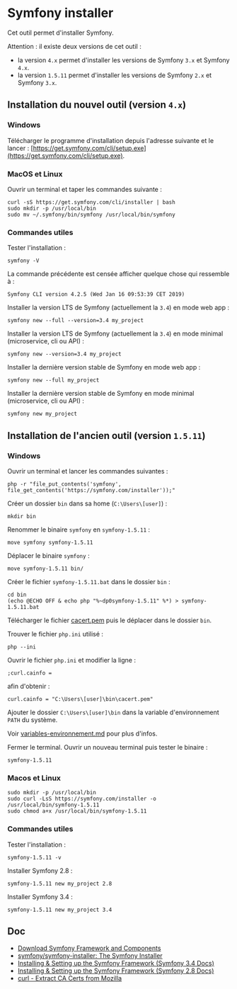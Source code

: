 # Symfony installer

Cet outil permet d'installer Symfony.

Attention : il existe deux versions de cet outil :

- la version `4.x` permet d'installer les versions de Symfony `3.x` et Symfony `4.x`.
- la version `1.5.11` permet d'installer les versions de Symfony `2.x` et Symfony `3.x`.

## Installation du nouvel outil (version `4.x`)

### Windows

Télécharger le programme d'installation depuis l'adresse suivante et le lancer : [https://get.symfony.com/cli/setup.exe](https://get.symfony.com/cli/setup.exe).

### MacOS et Linux

Ouvrir un terminal et taper les commandes suivante :

    curl -sS https://get.symfony.com/cli/installer | bash
    sudo mkdir -p /usr/local/bin
    sudo mv ~/.symfony/bin/symfony /usr/local/bin/symfony

### Commandes utiles

Tester l'installation :

    symfony -V

La commande précédente est censée afficher quelque chose qui ressemble à :

    Symfony CLI version 4.2.5 (Wed Jan 16 09:53:39 CET 2019)

Installer la version LTS de Symfony (actuellement la `3.4`) en mode web app :

    symfony new --full --version=3.4 my_project

Installer la version LTS de Symfony (actuellement la `3.4`) en mode minimal (microservice, cli ou API) :

    symfony new --version=3.4 my_project

Installer la dernière version stable de Symfony en mode web app :

    symfony new --full my_project

Installer la dernière version stable de Symfony en mode minimal (microservice, cli ou API) :

    symfony new my_project

## Installation de l'ancien outil (version `1.5.11`)

### Windows

Ouvrir un terminal et lancer les commandes suivantes :

    php -r "file_put_contents('symfony', file_get_contents('https://symfony.com/installer'));"

Créer un dossier `bin` dans sa home (`C:\Users\[user]`) :

    mkdir bin

Renommer le binaire `symfony` en `symfony-1.5.11` :

    move symfony symfony-1.5.11

Déplacer le binaire `symfony` :

    move symfony-1.5.11 bin/

Créer le fichier `symfony-1.5.11.bat` dans le dossier `bin` :

    cd bin
    (echo @ECHO OFF & echo php "%~dp0symfony-1.5.11" %*) > symfony-1.5.11.bat

Télécharger le fichier [cacert.pem](https://curl.haxx.se/ca/cacert.pem) puis le déplacer dans le dossier `bin`.

Trouver le fichier `php.ini` utilisé :

    php --ini

Ouvrir le fichier `php.ini` et modifier la ligne :

    ;curl.cainfo =

afin d'obtenir :

    curl.cainfo = "C:\Users\[user]\bin\cacert.pem"

Ajouter le dossier `C:\Users\[user]\bin` dans la variable d'environnement `PATH` du système.

Voir [variables-environnement.md](variables-environnement.md) pour plus d'infos.

Fermer le terminal. Ouvrir un nouveau terminal puis tester le binaire :

    symfony-1.5.11

### Macos et Linux

    sudo mkdir -p /usr/local/bin
    sudo curl -LsS https://symfony.com/installer -o /usr/local/bin/symfony-1.5.11
    sudo chmod a+x /usr/local/bin/symfony-1.5.11

### Commandes utiles

Tester l'installation :

    symfony-1.5.11 -v

Installer Symfony 2.8 :

    symfony-1.5.11 new my_project 2.8

Installer Symfony 3.4 :

    symfony-1.5.11 new my_project 3.4

## Doc

- [Download Symfony Framework and Components](https://symfony.com/download)
- [symfony/symfony-installer: The Symfony Installer](https://github.com/symfony/symfony-installer)
- [Installing & Setting up the Symfony Framework (Symfony 3.4 Docs)](http://symfony.com/doc/3.4/setup.html)
- [Installing & Setting up the Symfony Framework (Symfony 2.8 Docs)](https://symfony.com/doc/2.8/setup.html)
- [curl - Extract CA Certs from Mozilla](https://curl.haxx.se/docs/caextract.html)
